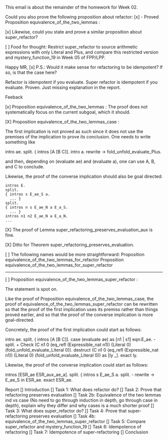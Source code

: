 This email is about the remainder of the homework for Week 02.

Could you also prove the following proposition about refactor:
[x] - Proved
Proposition equivalence_of_the_two_lemmas :

[x]
Likewise, could you state and prove a similar proposition about super_refactor?

[ ]
Food for thought:
Restrict super_refactor to source arithmetic expressions with only Literal and Plus,
and compare this restricted version and mystery_function_19 in Week 05 of FPP/LPP.

Happy MR,
[x]
P.S.: Would it make sense for refactoring to be idempotent?
If so, is that the case here?

Refactor is idempotent if you evaluate. Super refactor is idempotent if you evaluate. Proven.
Just missing explanation in the report.

Feeback

[x] Proposition equivalence_of_the_two_lemmas :
The proof does not systematically focus on the current subgoal, which it should.

[X] Proposition equivalence_of_the_two_lemmas_case :

The first implication is not proved as such since it does not use the premises of the implication to prove its conclusion.
One needs to write something like

  intro ae.
  split.
  { intros [A [B C]].
    intro a.
    rewrite -> fold_unfold_evaluate_Plus.

and then, depending on (evaluate ae) and (evaluate a),
one can use A, B, and C to conclude.

Likewise, the proof of the converse implication should also be goal directed:

    intros E.
    split.
    { intros s E_ae_S a.
      ... }
    split.
    { intros n s E_ae_N a E_a_S.
      ... }
    intros n1 n2 E_ae_N a E_a_N.
    ...

[X] The proof of Lemma super_refactoring_preserves_evaluation_aux is fine.

[X] Ditto for Theorem super_refactoring_preserves_evaluation.

[ ] The following names would be more straightforward:
  Proposition equivalence_of_the_two_lemmas_for_refactor
  Proposition equivalence_of_the_two_lemmas_for_super_refactor

-----

[ ] Proposition equivalence_of_the_two_lemmas_super_refactor :

The statement is spot on.

Like the proof of Proposition equivalence_of_the_two_lemmas_case,
the proof of equivalence_of_the_two_lemmas_super_refactor
can be rewritten so that the proof of the first implication uses its premiss
rather than things proved earlier,
and so that the proof of the converse implication is more goal-directed.

Concretely, the proof of the first implication could start as follows:

  intro ae.
  split.
  { intros [A [B C]].
    case (evaluate ae) as [n1 | s1] eqn:E_ae.
    - split.
      + Check (C n1 0 (eq_refl (Expressible_nat n1)) (Literal 0) (fold_unfold_evaluate_Literal 0)).
        destruct (C n1 0 (eq_refl (Expressible_nat n1)) (Literal 0) (fold_unfold_evaluate_Literal 0)) as [ly _].
        exact ly.

Likewise, the proof of the converse implication could start as follows:

  intros [ESR_ae ESR_aux_ae_a].
  split.
  { intros s E_ae_S a.
    split.
    - rewrite -> E_ae_S in ESR_ae.
      exact ESR_ae.

Report
[] Introduction
[] Task 1: What does refactor do?
[] Task 2: Prove that refactoring preserves evaluation
[] Task 2b: Equivalence of the two lemmas ind vs case (No need to go through induction in depth, go through case in depth),
    explain why they differ and why cases is a much shorter proof
  [] Task 3: What does super_refactor do?
[] Task 4: Prove that super-refactoring preserves evaluation
[] Task 4b: equivalence_of_the_two_lemmas_super_refactor
[] Task 5: Compare super_refactor and mystery_function_19
[] Task 6: Idempotence of refactoring
[] Task 7: Idempotence of super-refactoring
[] Conclusion
